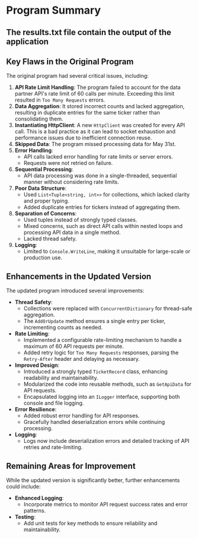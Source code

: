 # Program Summary

## The results.txt file contain the output of the application

## Key Flaws in the Original Program
The original program had several critical issues, including:

1. **API Rate Limit Handling**: The program failed to account for the data partner API's rate limit of 60 calls per minute. Exceeding this limit resulted in `Too Many Requests` errors.
2. **Data Aggregation**: It stored incorrect counts and lacked aggregation, resulting in duplicate entries for the same ticker rather than consolidating them.
3. **Instantiating HttpClient**: A new `HttpClient` was created for every API call. This is a bad practice as it can lead to socket exhaustion and performance issues due to inefficient connection reuse.
4. **Skipped Data**: The program missed processing data for May 31st.
5. **Error Handling**:
   - API calls lacked error handling for rate limits or server errors.
   - Requests were not retried on failure.
6. **Sequential Processing**:
   - API data processing was done in a single-threaded, sequential manner without considering rate limits.
7. **Poor Data Structure**:
   - Used `List<Tuple<string, int>>` for collections, which lacked clarity and proper typing.
   - Added duplicate entries for tickers instead of aggregating them.
8. **Separation of Concerns**:
   - Used tuples instead of strongly typed classes.
   - Mixed concerns, such as direct API calls within nested loops and processing API data in a single method.
   - Lacked thread safety.
9. **Logging**:
   - Limited to `Console.WriteLine`, making it unsuitable for large-scale or production use.

## Enhancements in the Updated Version
The updated program introduced several improvements:
- **Thread Safety**: 
  - Collections were replaced with `ConcurrentDictionary` for thread-safe aggregation.
  - The `AddOrUpdate` method ensures a single entry per ticker, incrementing counts as needed.
- **Rate Limiting**:
  - Implemented a configurable rate-limiting mechanism to handle a maximum of 60 API requests per minute.
  - Added retry logic for `Too Many Requests` responses, parsing the `Retry-After` header and delaying as necessary.
- **Improved Design**:
  - Introduced a strongly typed `TicketRecord` class, enhancing readability and maintainability.
  - Modularized the code into reusable methods, such as `GetApiData` for API requests.
  - Encapsulated logging into an `ILogger` interface, supporting both console and file logging.
- **Error Resilience**:
  - Added robust error handling for API responses.
  - Gracefully handled deserialization errors while continuing processing.
- **Logging**:
  - Logs now include deserialization errors and detailed tracking of API retries and rate-limiting.

## Remaining Areas for Improvement
While the updated version is significantly better, further enhancements could include:
- **Enhanced Logging**:
  - Incorporate metrics to monitor API request success rates and error patterns.
- **Testing**:
  - Add unit tests for key methods to ensure reliability and maintainability.
